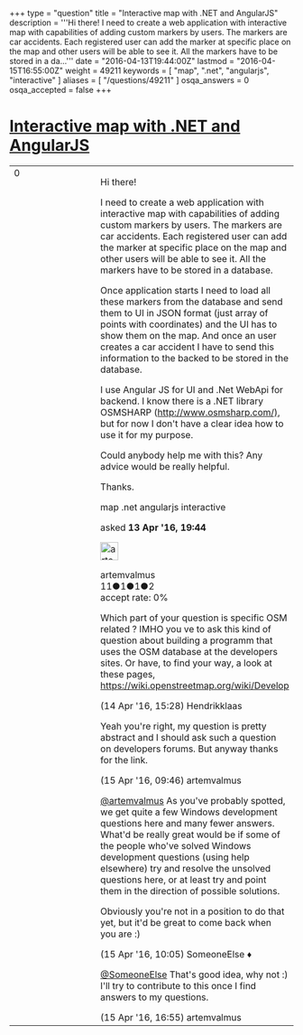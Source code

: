 +++
type = "question"
title = "Interactive map with .NET and AngularJS"
description = '''Hi there! I need to create a web application with interactive map with capabilities of adding custom markers by users. The markers are car accidents. Each registered user can add the marker at specific place on the map and other users will be able to see it. All the markers have to be stored in a da...'''
date = "2016-04-13T19:44:00Z"
lastmod = "2016-04-15T16:55:00Z"
weight = 49211
keywords = [ "map", ".net", "angularjs", "interactive" ]
aliases = [ "/questions/49211" ]
osqa_answers = 0
osqa_accepted = false
+++

<div class="headNormal">

# [Interactive map with .NET and AngularJS](/questions/49211/interactive-map-with-net-and-angularjs)

</div>

<div id="main-body">

<div id="askform">

<table id="question-table" style="width:100%;">
<colgroup>
<col style="width: 50%" />
<col style="width: 50%" />
</colgroup>
<tbody>
<tr>
<td style="width: 30px; vertical-align: top"><div class="vote-buttons">
<span id="post-49211-upvote" class="ajax-command post-vote up" rel="nofollow" title="I like this post (click again to cancel)"> </span>
<div id="post-49211-score" class="post-score" title="current number of votes">
0
</div>
<span id="post-49211-downvote" class="ajax-command post-vote down" rel="nofollow" title="I dont like this post (click again to cancel)"> </span> <span id="favorite-mark" class="ajax-command favorite-mark" rel="nofollow" title="mark/unmark this question as favorite (click again to cancel)"> </span>
<div id="favorite-count" class="favorite-count">
&#10;</div>
</div></td>
<td><div id="item-right">
<div class="question-body">
<p>Hi there!</p>
<p>I need to create a web application with interactive map with capabilities of adding custom markers by users. The markers are car accidents. Each registered user can add the marker at specific place on the map and other users will be able to see it. All the markers have to be stored in a database.</p>
<p>Once application starts I need to load all these markers from the database and send them to UI in JSON format (just array of points with coordinates) and the UI has to show them on the map. And once an user creates a car accident I have to send this information to the backed to be stored in the database.</p>
<p>I use Angular JS for UI and .Net WebApi for backend. I know there is a .NET library OSMSHARP (<a href="http://www.osmsharp.com/),">http://www.osmsharp.com/),</a> but for now I don't have a clear idea how to use it for my purpose.</p>
<p>Could anybody help me with this? Any advice would be really helpful.</p>
<p>Thanks.</p>
</div>
<div id="question-tags" class="tags-container tags">
<span class="post-tag tag-link-map" rel="tag" title="see questions tagged &#39;map&#39;">map</span> <span class="post-tag tag-link-.net" rel="tag" title="see questions tagged &#39;.net&#39;">.net</span> <span class="post-tag tag-link-angularjs" rel="tag" title="see questions tagged &#39;angularjs&#39;">angularjs</span> <span class="post-tag tag-link-interactive" rel="tag" title="see questions tagged &#39;interactive&#39;">interactive</span>
</div>
<div id="question-controls" class="post-controls">
&#10;</div>
<div class="post-update-info-container">
<div class="post-update-info post-update-info-user">
<p>asked <strong>13 Apr '16, 19:44</strong></p>
<img src="https://secure.gravatar.com/avatar/e178410eb9d3b6c0b48399192ba8ebaa?s=32&amp;d=identicon&amp;r=g" class="gravatar" width="32" height="32" alt="artemvalmus&#39;s gravatar image" />
<p><span>artemvalmus</span><br />
<span class="score" title="11 reputation points">11</span><span title="1 badges"><span class="badge1">●</span><span class="badgecount">1</span></span><span title="1 badges"><span class="silver">●</span><span class="badgecount">1</span></span><span title="2 badges"><span class="bronze">●</span><span class="badgecount">2</span></span><br />
<span class="accept_rate" title="Rate of the user&#39;s accepted answers">accept rate:</span> <span title="artemvalmus has no accepted answers">0%</span></p>
</div>
</div>
<div id="comments-container-49211" class="comments-container">
<span id="49215"></span>
<div id="comment-49215" class="comment">
<div id="post-49215-score" class="comment-score">
&#10;</div>
<div class="comment-text">
<p>Which part of your question is specific OSM related ? IMHO you ve to ask this kind of question about building a programm that uses the OSM database at the developers sites. Or have, to find your way, a look at these pages, <a href="https://wiki.openstreetmap.org/wiki/Develop">https://wiki.openstreetmap.org/wiki/Develop</a></p>
</div>
<div id="comment-49215-info" class="comment-info">
<span class="comment-age">(14 Apr '16, 15:28)</span> <span class="comment-user userinfo">Hendrikklaas</span>
</div>
</div>
<span id="49236"></span>
<div id="comment-49236" class="comment">
<div id="post-49236-score" class="comment-score">
&#10;</div>
<div class="comment-text">
<p>Yeah you're right, my question is pretty abstract and I should ask such a question on developers forums. But anyway thanks for the link.</p>
</div>
<div id="comment-49236-info" class="comment-info">
<span class="comment-age">(15 Apr '16, 09:46)</span> <span class="comment-user userinfo">artemvalmus</span>
</div>
</div>
<span id="49237"></span>
<div id="comment-49237" class="comment">
<div id="post-49237-score" class="comment-score">
&#10;</div>
<div class="comment-text">
<p><a href="https://help.openstreetmap.org/users/12176/artemvalmus">@artemvalmus</a> As you've probably spotted, we get quite a few Windows development questions here and many fewer answers. What'd be really great would be if some of the people who've solved Windows development questions (using help elsewhere) try and resolve the unsolved questions here, or at least try and point them in the direction of possible solutions.</p>
<p>Obviously you're not in a position to do that yet, but it'd be great to come back when you are :)</p>
</div>
<div id="comment-49237-info" class="comment-info">
<span class="comment-age">(15 Apr '16, 10:05)</span> <span class="comment-user userinfo">SomeoneElse ♦</span>
</div>
</div>
<span id="49247"></span>
<div id="comment-49247" class="comment">
<div id="post-49247-score" class="comment-score">
&#10;</div>
<div class="comment-text">
<p><a href="https://help.openstreetmap.org/users/387/someoneelse"></a><a href="https://help.openstreetmap.org/users/387/someoneelse">@SomeoneElse</a> That's good idea, why not :) I'll try to contribute to this once I find answers to my questions.</p>
</div>
<div id="comment-49247-info" class="comment-info">
<span class="comment-age">(15 Apr '16, 16:55)</span> <span class="comment-user userinfo">artemvalmus</span>
</div>
</div>
</div>
<div id="comment-tools-49211" class="comment-tools">
&#10;</div>
<div class="clear">
&#10;</div>
<div id="comment-49211-form-container" class="comment-form-container">
&#10;</div>
<div class="clear">
&#10;</div>
</div></td>
</tr>
</tbody>
</table>

</div>

</div>

